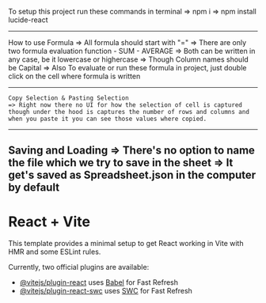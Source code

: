 To setup this project run these commands in terminal
=> npm i
=> npm install lucide-react

********************************************************************************************************************
How to use Formula
=> All formula should start with "="
=> There are only two formula evaluation function
    - SUM
    - AVERAGE
=> Both can be written in any case, be it lowercase or highercase
=> Though Column names should be Capital
=> Also To evaluate or run these formula in project, just double click on the cell where formula is written
********************************************************************************************************************


````````````````````````````````````````````````````````````````````````````````````````````````````````````````````````
Copy Selection & Pasting Selection
=> Right now there no UI for how the selection of cell is captured though under the hood is captures the number of rows and columns and when you paste it you can see those values where copied.
````````````````````````````````````````````````````````````````````````````````````````````````````````````````````````


-------------------------------------------------------------------------------
Saving and Loading
=> There's no option to name the file which we try to save in the sheet
=> It get's saved as Spreadsheet.json in the computer by default
-------------------------------------------------------------------------------



# React + Vite

This template provides a minimal setup to get React working in Vite with HMR and some ESLint rules.

Currently, two official plugins are available:

- [@vitejs/plugin-react](https://github.com/vitejs/vite-plugin-react/blob/main/packages/plugin-react/README.md) uses [Babel](https://babeljs.io/) for Fast Refresh
- [@vitejs/plugin-react-swc](https://github.com/vitejs/vite-plugin-react-swc) uses [SWC](https://swc.rs/) for Fast Refresh

